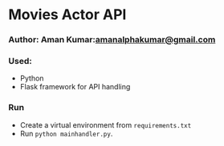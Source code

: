 # Movies Actor API
### Author: Aman Kumar:amanalphakumar@gmail.com


### Used:
- Python
- Flask framework for API handling


### Run
- Create a virtual environment from `requirements.txt`
- Run `python mainhandler.py`.